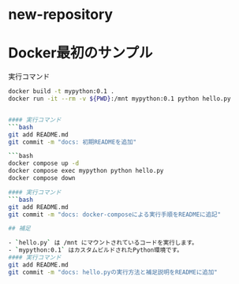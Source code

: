 # new-repository
# Docker最初のサンプル

実行コマンド

```bash
docker build -t mypython:0.1 .
docker run -it --rm -v ${PWD}:/mnt mypython:0.1 python hello.py


#### 実行コマンド
```bash
git add README.md
git commit -m "docs: 初期READMEを追加"

```bash
docker compose up -d
docker compose exec mypython python hello.py
docker compose down

#### 実行コマンド
```bash
git add README.md
git commit -m "docs: docker-composeによる実行手順をREADMEに追記"

## 補足

- `hello.py` は /mnt にマウントされているコードを実行します。
- `mypython:0.1` はカスタムビルドされたPython環境です。
#### 実行コマンド
git add README.md
git commit -m "docs: hello.pyの実行方法と補足説明をREADMEに追加"